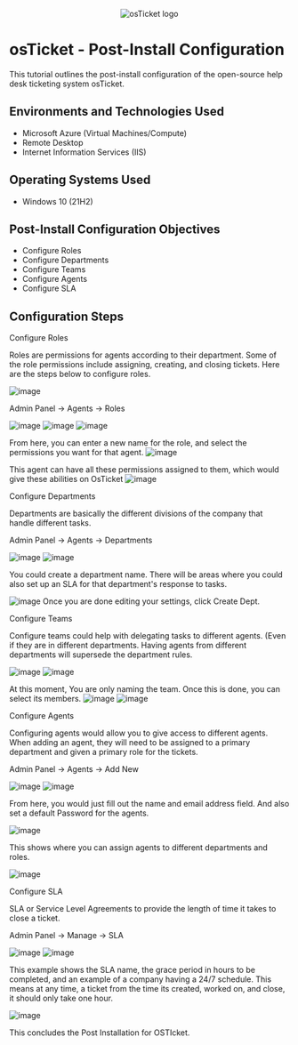 <p align="center">
<img src="https://i.imgur.com/Clzj7Xs.png" alt="osTicket logo"/>
</p>

<h1>osTicket - Post-Install Configuration</h1>
This tutorial outlines the post-install configuration of the open-source help desk ticketing system osTicket.<br />



<h2>Environments and Technologies Used</h2>

- Microsoft Azure (Virtual Machines/Compute)
- Remote Desktop
- Internet Information Services (IIS)

<h2>Operating Systems Used </h2>

- Windows 10</b> (21H2)

<h2>Post-Install Configuration Objectives</h2>

- Configure Roles
- Configure Departments
- Configure Teams
- Configure Agents
- Configure SLA

<h2>Configuration Steps</h2>
Configure Roles

Roles are permissions for agents according to their department. Some of the role permissions include assigning, creating, and closing tickets. Here are the steps below to configure roles.

![image](https://github.com/cblack5880/post-install-config/assets/138612466/c4f0e202-7bf8-4bee-bb38-0887ac00ef2e)


Admin Panel -> Agents -> Roles

![image](https://github.com/cblack5880/post-install-config/assets/138612466/c363987c-ebbb-4456-8bf0-b6368b21f562)
![image](https://github.com/cblack5880/post-install-config/assets/138612466/1388d2fb-6ffb-40d9-bb13-d1b371d08ce8)
![image](https://github.com/cblack5880/post-install-config/assets/138612466/a6720162-bdb2-49d0-adbb-25ba8c971fcb)

From here, you can enter a new name for the role, and select the permissions you want for that agent.
![image](https://github.com/cblack5880/post-install-config/assets/138612466/e7798959-5743-43e5-b510-8fdf1a29cbd5)


This agent can have all these permissions assigned to them, which would give these abilities on OsTicket
![image](https://github.com/cblack5880/post-install-config/assets/138612466/c3d95810-0bc6-41d6-bb83-78d00e110bd6)


Configure Departments

Departments are basically the different divisions of the company that handle different tasks.

Admin Panel -> Agents -> Departments

 ![image](https://github.com/cblack5880/post-install-config/assets/138612466/c1b66902-83ce-4f2e-bf7f-388602ad6f25)
![image](https://github.com/cblack5880/post-install-config/assets/138612466/ad23b001-60e6-4b11-953d-9f57730edf96)


You could create a department name. There will be areas where you could also set up an SLA for that department's response to tasks. 

![image](https://github.com/cblack5880/post-install-config/assets/138612466/caf91f05-b6be-4032-b518-3c4f2dadaa75)
Once you are done editing your settings, click Create Dept.

Configure Teams

Configure teams could help with delegating tasks to different agents. (Even if they are in different departments.  Having agents from different departments will supersede the department rules. 

![image](https://github.com/cblack5880/post-install-config/assets/138612466/74335764-e1ca-4e44-88bd-296d16e76461)
![image](https://github.com/cblack5880/post-install-config/assets/138612466/454bba0c-7a1e-4829-a9a2-572a17c2c420)

At this moment, You are only naming the team. Once this is done, you can select its members.
![image](https://github.com/cblack5880/post-install-config/assets/138612466/fe51d2d0-9ac9-46a0-a45e-e5f86c1a9242)
![image](https://github.com/cblack5880/post-install-config/assets/138612466/849dfc9e-c3b3-45f7-b889-90388530fdf2)

Configure Agents

Configuring agents would allow you to give access to different agents. When adding an agent, they will need to be assigned to a primary department and given a primary role for the tickets.

Admin Panel -> Agents -> Add New

![image](https://github.com/cblack5880/post-install-config/assets/138612466/d23f2e60-a9a5-4faf-9727-c874b1331cdb)
![image](https://github.com/cblack5880/post-install-config/assets/138612466/4eb2950f-182f-47a1-8ddd-c76ac8eae844)

From here, you would just fill out the name and email address field. And also set a default Password for the agents. 

![image](https://github.com/cblack5880/post-install-config/assets/138612466/1c7e1e19-d302-4932-a047-a7838408f859)

This shows where you can assign agents to different departments and roles.

![image](https://github.com/cblack5880/post-install-config/assets/138612466/2ba4e025-12ad-41dd-95ab-6b622910d57f)

Configure SLA

SLA or Service Level Agreements to provide the length of time it takes to close a ticket.

Admin Panel -> Manage -> SLA

![image](https://github.com/cblack5880/post-install-config/assets/138612466/d011de71-bef3-4df0-a5c0-dcb6c6ecc6f1)
![image](https://github.com/cblack5880/post-install-config/assets/138612466/f87ef936-dd5a-4730-84b4-8accd1d2bc42)

This example shows the SLA name, the grace period in hours to be completed, and an example of a company having a 24/7 schedule.  This means at any time, a ticket from the time its created, worked on, and close,  it should only take one hour.

![image](https://github.com/cblack5880/post-install-config/assets/138612466/655e88d3-6fc9-454a-9350-eef33cbabb28)

This concludes the Post Installation for OSTIcket.






